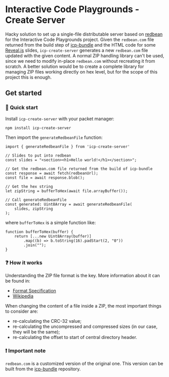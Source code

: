 # Interactive Code Playgrounds - Create Server
Hacky solution to set up a single-file distributable server based on [redbean](https://redbean.dev) for the Interactive Code Playgrounds project. Given the `redbean.com` file returned from the build step of [icp-bundle](https://github.com/lucademenego99/icp-bundle) and the HTML code for some [Reveal.js](https://revealjs.com/) slides, `icp-create-server` generates a new `redbean.com` file updated with the given content. A normal ZIP handling library can't be used, since we need to modify in-place `redbean.com` without recreating it from scratch. A better solution would be to create a complete library for managing ZIP files working directly on hex level, but for the scope of this project this is enough.

## Get started

### 🐇 Quick start
Install `icp-create-server` with your packet manager:
```
npm install icp-create-server
```

Then import the `generateRedbeanFile` function:
```
import { generateRedbeanFile } from 'icp-create-server'

// Slides to put into redbean
const slides = "<section><h1>Hello world!</h1></section>";

// Get the redbean.com file returned from the build of icp-bundle
const response = await fetch(redbeanUrl);
const file = await response.blob();

// Get the hex string
let zipString = bufferToHex(await file.arrayBuffer());

// Call generateRedbeanFile
const generated: Uint8Array = await generateRedbeanFile(
    slides, zipString
);
```

where `bufferToHex` is a simple function like:
```
function bufferToHex(buffer) {
    return [...new Uint8Array(buffer)]
        .map((b) => b.toString(16).padStart(2, "0"))
        .join("");
}
```

### ❓ How it works
Understanding the ZIP file format is the key. More information about it can be found in:
- [Format Specification](https://pkware.cachefly.net/webdocs/casestudies/APPNOTE.TXT)
- [Wikipedia](https://en.wikipedia.org/wiki/ZIP_(file_format))

When changing the content of a file inside a ZIP, the most important things to consider are:
- re-calculating the CRC-32 value;
- re-calculating the uncompressed and compressed sizes (in our case, they will be the same);
- re-calculating the offset to start of central directory header.

### ❗ Important note
`redbean.com` is a customized version of the original one. This version can be built from the [icp-bundle](https://github.com/lucademenego99/icp-bundle) repository.
